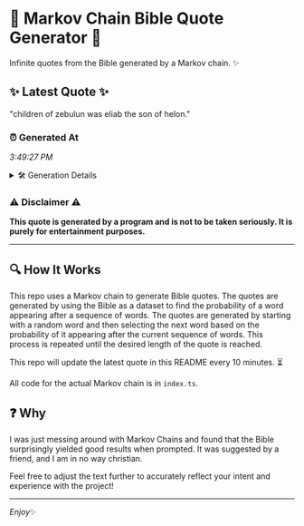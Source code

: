 # 📖 Markov Chain Bible Quote Generator 📖

Infinite quotes from the Bible generated by a Markov chain. ✨

## ✨ Latest Quote ✨
"children of zebulun was eliab the son of helon."

### ⏰ Generated At
*3:49:27 PM*

<details>
    <summary>🛠️ Generation Details</summary>
    <p>
        <strong>🌱 Seed:</strong> children<br>
        <strong>🔄 Iterations:</strong> 8<br>
        <strong>📜 Context History:</strong><br>[ children ]: of<br>[ children, of ]: zebulun<br>[ children, of, zebulun ]: was<br>[ children, of, zebulun, was ]: eliab<br>[ children, of, zebulun, was, eliab ]: the<br>[ children, of, zebulun, was, eliab, the ]: son<br>[ of, zebulun, was, eliab, the, son ]: of<br>[ zebulun, was, eliab, the, son, of ]: helon.<br>
    </p>
</details>

### ⚠️ Disclaimer ⚠️
**This quote is generated by a program and is not to be taken seriously. It is purely for entertainment purposes.**

---

## 🔍 How It Works

This repo uses a Markov chain to generate Bible quotes. The quotes are generated by using the Bible as a dataset to find the probability of a word appearing after a sequence of words. The quotes are generated by starting with a random word and then selecting the next word based on the probability of it appearing after the current sequence of words. This process is repeated until the desired length of the quote is reached.

This repo will update the latest quote in this README every 10 minutes. ⏳

All code for the actual Markov chain is in `index.ts`.

## ❓ Why

I was just messing around with Markov Chains and found that the Bible surprisingly yielded good results when prompted. 
It was suggested by a friend, and I am in no way christian.

Feel free to adjust the text further to accurately reflect your intent and experience with the project!

---

*Enjoy*✨
